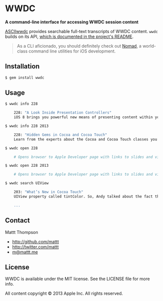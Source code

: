 # WWDC
**A command-line interface for accessing WWDC session content**

[ASCIIwwdc](http://asciiwwdc.com) provides searchable full-text transcripts of WWDC content. `wwdc` builds on its API, [which is documented in the project's README](https://github.com/mattt/asciiwwdc.com#README).

> As a CLI aficionado, you should definitely check out [Nomad](http://nomad-cli.com/), a world-class command line utilities for iOS development.

## Installation

```bash
$ gem install wwdc
```

## Usage

```bash
$ wwdc info 228

    228: "A Look Inside Presentation Controllers"
    iOS 8 brings you powerful new means of presenting content within your apps. Hear how presentation controllers were leveraged by UIKit to give you fine grain control using new alert and searching APIs. Dive deep into how presentation controllers work and how you can use them to present content within your app in exciting new ways.

$ wwdc info 228 2013

    228: "Hidden Gems in Cocoa and Cocoa Touch"
    Learn from the experts about the Cocoa and Cocoa Touch classes you may not even know exist, as well as some very obscure but extremely valuable classes that are favorites of the presenters.

$ wwdc open 228

    # Opens browser to Apple Developer page with links to slides and video for this year

$ wwdc open 228 2013

    # Opens browser to Apple Developer page with links to slides and video for 2013

$ wwdc search UIView

    203: "What’s New in Cocoa Touch"
    UIView property called tintColor. So, Andy talked about the fact that we've taken the tintColor concept and hoisted it all the way up to UIView, right.

    ...
```

## Contact

Mattt Thompson

- http://github.com/mattt
- http://twitter.com/mattt
- m@mattt.me

## License

WWDC is available under the MIT license. See the LICENSE file for more info.

All content copyright © 2013 Apple Inc. All rights reserved.

